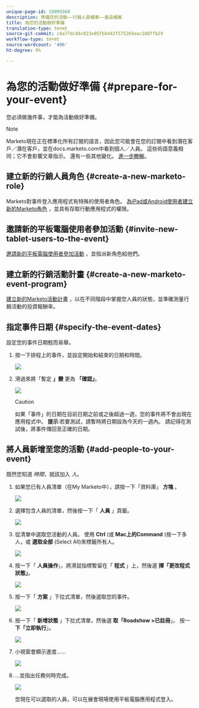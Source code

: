 ```yaml
---
unique-page-id: 10099360
description: 準備您的活動——行銷人員檔案——產品檔案
title: 為您的活動做好準備
translation-type: tm+mt
source-git-commit: c8a77dc84c023e05fbb442f575269aac108ffb29
workflow-type: tm+mt
source-wordcount: '406'
ht-degree: 0%

---
```



# 為您的活動做好準備 {#prepare-for-your-event}

您必須做幾件事，才能為活動做好準備。

>[!NOTE]
>
>Marketo現在正在標準化所有訂閱的語言，因此您可能會在您的訂閱中看到潛在客戶／潛在客戶，並在docs.marketo.com中看到個人／人員。 這些術語意義相同；它不會影響文章指示。 還有一些其他變化。 [進一步瞭解](/help/marketo/getting-started/updates-to-marketo-terminology.md)。

## 建立新的行銷人員角色 {#create-a-new-marketo-role}

Marketo對事件登入應用程式有特殊的使用者角色。  [為iPad或Android使用者建立新的Marketo角色](https://docs.marketo.com/display/DOCS/Grant+User+Access+to+the+Check-in+App) ，並具有存取行動應用程式的權限。

## 邀請新的平板電腦使用者參加活動 {#invite-new-tablet-users-to-the-event}

[邀請新的平板電腦使用者參加活動](https://docs.marketo.com/display/DOCS/Grant+User+Access+to+the+Check-in+App) ，並指派新角色給他們。

## 建立新的行銷活動計畫 {#create-a-new-marketo-event-program}

[建立新的Marketo活動計畫](/help/marketo/product-docs/demand-generation/events/understanding-events/create-a-new-event-program.md) ，以在不同階段中掌握您人員的狀態，並準確測量行銷活動的投資報酬率。

## 指定事件日期 {#specify-the-event-dates}

設定您的事件日期輕而易舉。

1. 按一下排程上的事件，並設定開始和結束的日期和時間。

   ![](assets/image2016-4-6-15-3a27-3a35.png)

1. 滑過來將「暫定 **」變** 更為 **「確認」**。

   ![](assets/image2016-4-6-15-3a30-3a57.png)

   >[!CAUTION]
   >
   >如果「事件」的日期在目前日期之前或之後超過一週，您的事件將不會出現在應用程式中。 **提示**:若要測試，請暫時將日期設為今天的一週內。 請記得在測試後，將事件傳回至正確的日期。

## 將人員新增至您的活動 {#add-people-to-your-event}

既然您知道 *時間*，就該加入 *人*。

1. 如果您已有人員清單（在My Marketo中），請按一下「資料庫」 **方塊** 。

   ![](assets/db.png)

1. 選擇包含人員的清單，然後按一下「 **人員** 」頁籤。

   ![](assets/four.png)

1. 從清單中選取您活動的人員。 使用 **Ctrl** (或 **Mac上的Command** )按一下多人，或 **選取全部** (Select All)來標籤所有人。

   ![](assets/five.png)

1. 按一下「 **人員操作**」，將滑鼠指標暫留在「 **程式** 」上，然後選 **擇「更改程式狀態」**。

   ![](assets/six.png)

1. 按一下「 **方案** 」下拉式清單，然後選取您的事件。

   ![](assets/seven.png)

1. 按一下「 **新增狀態** 」下拉式清單，然後選 **取「Roadshow >已註冊**」。 按一 **下「立即執行**」。

   ![](assets/eight.png)

1. 小視窗會顯示進度……

   ![](assets/image2016-4-7-16-3a49-3a7.png)

1. ...並指出任務何時完成。

   ![](assets/ten.png)

   您現在可以選取的人員，可以在展會現場使用平板電腦應用程式登入。
